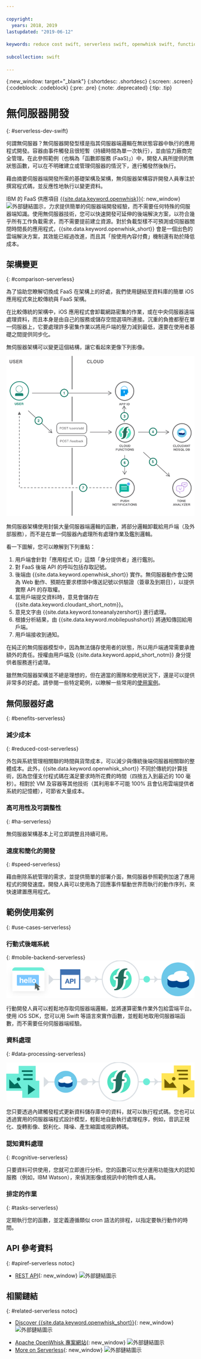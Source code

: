 ```yaml
---

copyright:
  years: 2018, 2019
lastupdated: "2019-06-12"

keywords: reduce cost swift, serverless swift, openwhisk swift, functions swift, faas swift, stateless swift, api reference swift, high availability swift, serverless ios

subcollection: swift

---
```


{:new_window: target="_blank"}
{:shortdesc: .shortdesc}
{:screen: .screen}
{:codeblock: .codeblock}
{:pre: .pre}
{:note: .deprecated}
{:tip: .tip}

# 無伺服器開發
{: #serverless-dev-swift}

何謂無伺服器？無伺服器開發型樣是指其伺服器端邏輯在無狀態容器中執行的應用程式開發。容器由事件觸發且很短暫（持續時間為單一次執行），並由協力廠商完全管理。在此參照範例（也稱為「函數即服務 (FaaS)」）中，開發人員所提供的無狀態函數，可以在不明確建立或管理伺服器的情況下，進行觸發然後執行。

藉由摘要伺服器端開發所需的基礎架構及架構，無伺服器架構容許開發人員專注於撰寫程式碼，並反應性地執行以變更資料。

IBM 的 FaaS 供應項目 [{{site.data.keyword.openwhisk}}](https://{DomainName}/openwhisk){: new_window} ![外部鏈結圖示](../../icons/launch-glyph.svg "外部鏈結圖示")，力求提供簡單的伺服器端開發經驗，而不需要任何特殊的伺服器端知識。使用無伺服器技術，您可以快速開發可延伸的後端解決方案，以符合幾乎所有工作負載需求，而不需要提前建立資源。對於負載型樣不可預測或伺服器關閉時間長的應用程式，{{site.data.keyword.openwhisk_short}} 會是一個出色的雲端解決方案，其效能已經過改進，而且其「按使用內容付費」機制還有助於降低成本。

## 架構變更
{: #comparison-serverless}

為了協助您瞭解切換成 FaaS 在架構上的好處，我們使用鏈結至資料庫的簡單 iOS 應用程式來比較傳統與 FaaS 架構。

在比較傳統的架構中，iOS 應用程式會卸載網路密集的作業，或在中央伺服器遠端處理資料，而且本身是由自己的服務或儲存空間選項所連接。沉重的負擔都壓在單一伺服器上，它要處理許多密集作業以將用戶端的壓力減到最低，還要在使用者基礎之間提供同步化。

無伺服器架構可以變更這個結構，讓它看起來更像下列影像。

![無伺服器架構](./images/Architecture.png "無伺服器架構")

無伺服器架構使用封裝大量伺服器端邏輯的函數，將部分邏輯卸載給用戶端（及外部服務），而不是在單一伺服器內處理所有處理作業及鑑別邏輯。

看一下圖解，您可以瞭解到下列重點：

1. 用戶端會針對「應用程式 ID」這類「身分提供者」進行鑑別。
2. 對 FaaS 後端 API 的呼叫包括存取記號。
3. 後端由 {{site.data.keyword.openwhisk_short}} 實作。無伺服器動作會公開為 Web 動作、預期在要求標頭中傳送記號以供驗證（簽章及到期日），以提供實際 API 的存取權。
4. 當用戶端提交資料時，意見會儲存在 {{site.data.keyword.cloudant_short_notm}}。
5. 意見文字由 {{site.data.keyword.toneanalyzershort}} 進行處理。
6. 根據分析結果，由 {{site.data.keyword.mobilepushshort}} 將通知傳回給用戶端。
7. 用戶端接收到通知。

在純正的無伺服器模型中，因為無法儲存使用者的狀態，所以用戶端通常需要承擔額外的責任。授權由用戶端及 {{site.data.keyword.appid_short_notm}} 身分提供者服務進行處理。

雖然無伺服器架構並不總是理想的，但在適當的團隊和使用狀況下，還是可以提供非常多的好處。請參閱一些特定範例，以瞭解一些常用的[使用案例](#use_cases)。

## 無伺服器好處
{: #benefits-serverless}

### 減少成本
{: #reduced-cost-serverless}

外包與系統管理相關聯的時間與貨幣成本，可以減少與傳統後端伺服器相關聯的整體成本。此外，{{site.data.keyword.openwhisk_short}} 不同於傳統的計算技術，因為您僅支付程式碼在滿足要求時所花費的時間（四捨五入到最近的 100 毫秒）。相對於 VM 及容器等其他技術（其利用率不可能 100% 且會佔用雲端提供者系統的記憶體），可節省大量成本。

### 高可用性及可調整性
{: #ha-serverless}

無伺服器架構基本上可立即調整且持續可用。

### 速度和簡化的開發
{: #speed-serverless}

藉由刪除系統管理的需求，並提供簡單的部署介面，無伺服器參照範例加速了應用程式的開發速度。開發人員可以使用為了回應事件驅動世界而執行的動作序列，來快速建置應用程式。

## 範例使用案例
{: #use-cases-serverless}

### 行動式後端系統
{: #mobile-backend-serverless}
![行動後端](./images/cloud-functions-rest-api-trigger.png "行動後端")

行動開發人員可以輕鬆地存取伺服器端邏輯，並將運算密集作業外包給雲端平台。使用 iOS SDK，您可以用 Swift 等語言來實作函數，並輕鬆地取用伺服器端函數，而不需要任何伺服器端經驗。

### 資料處理
{: #data-processing-serverless}

![無伺服器資料處理](./images/cloud-functions-cloudant-trigger.png "無伺服器資料處理")

您只要透過內建觸發程式更新資料儲存庫中的資料，就可以執行程式碼。您也可以透過實用的伺服器端程式設計模型，輕鬆地自動執行處理程序，例如，音訊正規化、旋轉影像、銳利化、降噪、產生縮圖或視訊轉碼。

### 認知資料處理
{: #cognitive-serverless}

只要資料可供使用，您就可立即進行分析。您的函數可以充分運用功能強大的認知服務（例如，IBM Watson），來偵測影像或視訊中的物件或人員。

### 排定的作業
{: #tasks-serverless}

定期執行您的函數，並定義遵循類似 cron 語法的排程，以指定要執行動作的時間。

## API 參考資料
{: #apiref-serverless notoc}

<!-- * [REST API Documentation](./openwhisk_reference.html#openwhisk_ref_restapi)-->
* [REST API](https://{DomainName}/apidocs){: new_window} ![外部鏈結圖示](../../icons/launch-glyph.svg "外部鏈結圖示")

## 相關鏈結
{: #related-serverless notoc}

* [Discover {{site.data.keyword.openwhisk_short}}](https://www.ibm.com/cloud/functions){: new_window} ![外部鏈結圖示](../../icons/launch-glyph.svg "外部鏈結圖示")
<!-- redirects to link above * [{{site.data.keyword.openwhisk_short}} on IBM developerWorks](https://developer.ibm.com/openwhisk/)-->
* [Apache OpenWhisk 專案網站](http://openwhisk.incubator.apache.org/){: new_window} ![外部鏈結圖示](../../icons/launch-glyph.svg "外部鏈結圖示")
* [More on Serverless](https://martinfowler.com/articles/serverless.html){: new_window} ![外部鏈結圖示](../../icons/launch-glyph.svg "外部鏈結圖示")
